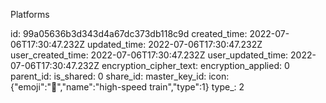 Platforms

id: 99a05636b3d343d4a67dc373db118c9d
created_time: 2022-07-06T17:30:47.232Z
updated_time: 2022-07-06T17:30:47.232Z
user_created_time: 2022-07-06T17:30:47.232Z
user_updated_time: 2022-07-06T17:30:47.232Z
encryption_cipher_text: 
encryption_applied: 0
parent_id: 
is_shared: 0
share_id: 
master_key_id: 
icon: {"emoji":"🚄","name":"high-speed train","type":1}
type_: 2